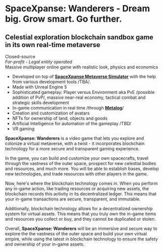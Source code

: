 # SpaceXpanse: Wanderers - Dream big. Grow smart. Go further.
## Celestial exploration blockchain sandbox game in its own real-time metaverse
Closed-source  
*For-profit - Legal entity operated*  
Massive multiplayer online game with realistic look, physics and economics  

* Developed on top of [**SpaceXpanse Metaverse Simulator**](https://github.com/SpaceXpanse/Metaverse) with the help from various development tools /TBA/.
* Made with Unreal Engine 5
* Sophisticated gameplay: Player versus Environment aka PvE /possible addition of PvP/, massive near-real economy, tactical combat and strategic skills development
* In-game communication in real time /through [**Metalog**](https://github.com/SpaceXpanse/Whitepaper/blob/main/README.md#community)/
* Creation and customization of avatars
* NFTs for ownership of land, objects and goods
* Artificial Intelligence for automation of the gameplay /TBD/
* VR gaming

**SpaceXpanse: Wanderers** is a video game that lets you explore and colonize a virtual metaverse, with a twist - it incorporates blockchain technology for a more secure and transparent gaming experience.

In the game, you can build and customize your own spacecrafts, travel through the vastness of the outer space, prospect for new celestial bodies and resources, and much more. You will be able to establish bases, develop new technologies, and trade resources with other players in the game.

Now, here's where the blockchain technology comes in. When you perform any in-game action, like trading resources or acquiring new assets, the blockchain records this activity in its decentralized ledger. This means that your in-game transactions are secure, transparent, and immutable.

Additionally, blockchain technology allows for a decentralized ownership system for virtual assets. This means that you truly own the in-game items and resources you collect or buy, and they cannot be duplicated or stolen.

Overall, **SpaceXpanse: Wanderers** will be an immersive and secure way to explore the the vastness of the outer space and build your own virtual empire, while using the latest in blockchain technology to ensure the safety and ownership of your in-game assets.
